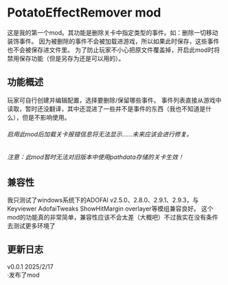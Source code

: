 # PotatoEffectRemover mod
这是我的第一个mod。其功能是删除关卡中指定类型的事件。如：删除一切移动装饰事件。
因为被删除的事件不会被加载进游戏，所以如果此时保存，这些事件也不会被保存进文件里。
为了防止玩家不小心把原文件覆盖掉，开启此mod时将禁用保存功能（但是另存为还是可以用的）。

## 功能概述
玩家可自行创建并编辑配置，选择要删除/保留哪些事件。
事件列表直接从游戏中读取，暂时还没翻译，其中还混进了一些并不是事件的东西（我也不知道是什么），但是不影响使用。
###### 启用此mod后加载关卡报错信息将无法显示……未来应该会进行修复。
###### 注意：此mod暂时无法对旧版本中使用pathdata存储的关卡生效！

## 兼容性
我只测试了windows系统下的ADOFAI v2.5.0、2.8.0、2.9.1、2.9.3，与Keyviewer AdofaiTweaks ShowHitMargin overlayer等模组兼容良好。
这个mod的功能真的非常简单，兼容性应该不会太差（大概吧）不过我实在没有条件去测试更多环境了

## 更新日志
v0.0.1 2025/2/17  
·发布了mod
